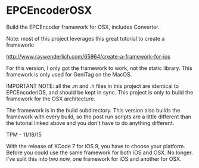 # EPCEncoderOSX
Build the EPCEncoder framework for OSX, includes Converter.

Note: most of this project leverages this great tutorial to create a framework:

http://www.raywenderlich.com/65964/create-a-framework-for-ios

For this version, I only got the framework to work, not the static library.  This framework is only used for 
GeniTag on the MacOS.

IMPORTANT NOTE: all the .m and .h files in this project are identical to EPCEncoderiOS, and should be kept in
sync.  This project is only to build the framework for the OSX architecture.

The framework is in the build subdirectory.  This version also builds the framework with every build, so the
post run scripts are a little different than the tutorial linked above and you don't have to do anything different.

TPM - 11/18/15

With the release of XCode 7 for iOS 9, you have to choose your platform.  Before you could use the same framework
for both iOS and OSX.  No longer.  I've split this into two now, one framework for iOS and another for OSX.
